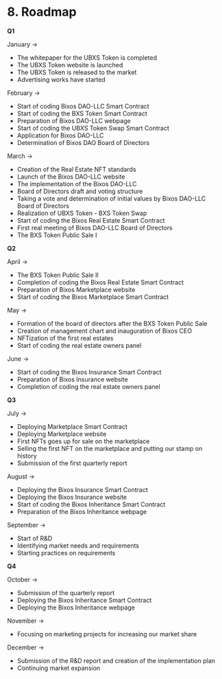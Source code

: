 # 8. Roadmap

**Q1**&#x20;

January ->&#x20;

* The whitepaper for the UBXS Token is completed&#x20;
* The UBXS Token website is launched&#x20;
* The UBXS Token is released to the market&#x20;
* Advertising works have started

February ->

* Start of coding Bixos DAO-LLC Smart Contract&#x20;
* Start of coding the BXS Token Smart Contract&#x20;
* Preparation of Bixos DAO-LLC webpage&#x20;
* Start of coding the UBXS Token Swap Smart Contract&#x20;
* Application for Bixos DAO-LLC&#x20;
* Determination of Bixos DAO Board of Directors

March ->

* Creation of the Real Estate NFT standards&#x20;
* Launch of the Bixos DAO-LLC website&#x20;
* The implementation of the Bixos DAO-LLC&#x20;
* Board of Directors draft and voting structure&#x20;
* Taking a vote and determination of initial values by Bixos DAO-LLC Board of Directors
* Realization of UBXS Token - BXS Token Swap&#x20;
* Start of coding the Bixos Real Estate Smart Contract&#x20;
* First real meeting of Bixos DAO-LLC Board of Directors&#x20;
* The BXS Token Public Sale I

**Q2**

April ->

* The BXS Token Public Sale II&#x20;
* Completion of coding the Bixos Real Estate Smart Contract&#x20;
* Preparation of Bixos Marketplace website&#x20;
* Start of coding the Bixos Marketplace Smart Contract

May ->

* Formation of the board of directors after the BXS Token Public Sale&#x20;
* Creation of management chart and inauguration of Bixos CEO&#x20;
* NFTization of the first real estates&#x20;
* Start of coding the real estate owners panel

June ->

* Start of coding the Bixos Insurance Smart Contract&#x20;
* Preparation of Bixos Insurance website&#x20;
* Completion of coding the real estate owners panel

**Q3**

July ->

* Deploying Marketplace Smart Contract&#x20;
* Deploying Marketplace website&#x20;
* First NFTs goes up for sale on the marketplace&#x20;
* Selling the first NFT on the marketplace and putting our stamp on history&#x20;
* Submission of the first quarterly report

August ->

* Deploying the Bixos Insurance Smart Contract&#x20;
* Deploying the Bixos Insurance website&#x20;
* Start of coding the Bixos Inheritance Smart Contract&#x20;
* Preparation of the Bixos Inheritance webpage

September ->

* Start of R\&D&#x20;
* Identifying market needs and requirements&#x20;
* Starting practices on requirements

**Q4**

October ->

* Submission of the quarterly report&#x20;
* Deploying the Bixos Inheritance Smart Contract&#x20;
* Deploying the Bixos Inheritance webpage

November ->

* Focusing on marketing projects for increasing our market share

December ->

* Submission of the R\&D report and creation of the implementation plan&#x20;
* Continuing market expansion
